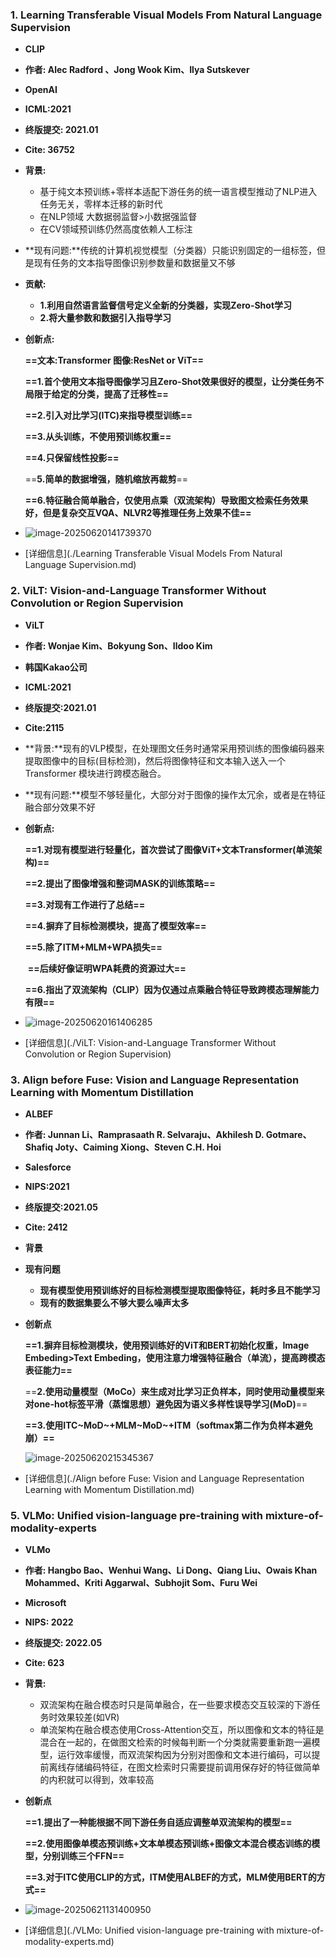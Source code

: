 ### 1. Learning Transferable Visual Models From Natural Language Supervision

- **CLIP**

- **作者: Alec Radford 、Jong Wook Kim、Ilya Sutskever**

- **OpenAI**

- **ICML:2021**

- **终版提交: 2021.01**

- **Cite: 36752**

- **背景:**
  - 基于纯文本预训练+零样本适配下游任务的统一语言模型推动了NLP进入任务无关，零样本迁移的新时代
  - 在NLP领域 大数据弱监督>小数据强监督
  - 在CV领域预训练仍然高度依赖人工标注

- **现有问题:**传统的计算机视觉模型（分类器）只能识别固定的一组标签，但是现有任务的文本指导图像识别参数量和数据量又不够

- **贡献:**

  - **1.利用自然语言监督信号定义全新的分类器，实现Zero-Shot学习**
  - **2.将大量参数和数据引入指导学习**

- **创新点:**

  **==文本:Transformer 图像:ResNet or ViT==**

  **==1.首个使用文本指导图像学习且Zero-Shot效果很好的模型，让分类任务不局限于给定的分类，提高了迁移性==**

  **==2.引入对比学习(ITC)来指导模型训练==**

  **==3.从头训练，不使用预训练权重==**

  **==4.只保留线性投影==**

  ==**5.简单的数据增强，随机缩放再裁剪**==

  **==6.特征融合简单融合，仅使用点乘（双流架构）导致图文检索任务效果好，但是复杂交互VQA、NLVR2等推理任务上效果不佳==**

- ![image-20250620141739370](./assets/pics/review/image-20250620141739370.png)

- [详细信息](./Learning Transferable Visual Models From Natural Language Supervision.md)

### 2. ViLT: Vision-and-Language Transformer  Without Convolution or Region Supervision

- **ViLT**

- **作者: Wonjae Kim、Bokyung Son、Ildoo Kim**

- **韩国Kakao公司**

- **ICML:2021**

- **终版提交:2021.01**

- **Cite:2115**

- **背景:**现有的VLP模型，在处理图文任务时通常采用预训练的图像编码器来提取图像中的目标(目标检测)，然后将图像特征和文本输入送入一个 Transformer 模块进行跨模态融合。

- **现有问题:**模型不够轻量化，大部分对于图像的操作太冗余，或者是在特征融合部分效果不好

- **创新点:**

  **==1.对现有模型进行轻量化，首次尝试了图像ViT+文本Transformer(单流架构)==**

  **==2.提出了图像增强和整词MASK的训练策略==**

  **==3.对现有工作进行了总结==**

  **==4.摒弃了目标检测模块，提高了模型效率==**

  **==5.除了ITM+MLM+WPA损失==**

  ​	**==后续好像证明WPA耗费的资源过大==**

  **==6.指出了双流架构（CLIP）因为仅通过点乘融合特征导致跨模态理解能力有限==**

- ![image-20250620161406285](./assets/pics/review/image-20250620161406285.png)

- [详细信息](./ViLT: Vision-and-Language Transformer  Without Convolution or Region Supervision)


### 3. Align before Fuse: Vision and Language Representation Learning with Momentum Distillation

- **ALBEF**

- **作者: Junnan Li、Ramprasaath R. Selvaraju、Akhilesh D. Gotmare、Shafiq Joty、Caiming Xiong、Steven C.H. Hoi**

- **Salesforce**

- **NIPS:2021**

- **终版提交:2021.05**

- **Cite: 2412**

- **背景**

- **现有问题**

  - **现有模型使用预训练好的目标检测模型提取图像特征，耗时多且不能学习**
  - **现有的数据集要么不够大要么噪声太多**

- **创新点**

  **==1.摒弃目标检测模块，使用预训练好的ViT和BERT初始化权重，Image Embeding>Text Embeding，使用注意力增强特征融合（单流），提高跨模态表征能力==**

  ==**2.使用动量模型（MoCo）来生成对比学习正负样本，同时使用动量模型来对one-hot标签平滑（蒸馏思想）避免因为语义多样性误导学习(MoD)**==

  **==3.使用ITC~MoD~+MLM~MoD~+ITM（softmax第二作为负样本避免崩）==**

  ![image-20250620215345367](./assets/pics/review/image-20250620215345367.png)

- [详细信息](./Align before Fuse: Vision and Language Representation Learning with Momentum Distillation.md)

### 5. VLMo: Unified vision-language pre-training with mixture-of-modality-experts

- **VLMo**

- **作者: Hangbo Bao、Wenhui Wang、Li Dong、Qiang Liu、Owais Khan Mohammed、Kriti Aggarwal、Subhojit Som、Furu Wei**

- **Microsoft**

- **NIPS: 2022**

- **终版提交: 2022.05**

- **Cite: 623**

- **背景:** 

  - 双流架构在融合模态时只是简单融合，在一些要求模态交互较深的下游任务时效果较差(如VR)
  - 单流架构在融合模态使用Cross-Attention交互，所以图像和文本的特征是混合在一起的，在做图文检索的时候每判断一个分类就需要重新跑一遍模型，运行效率缓慢，而双流架构因为分别对图像和文本进行编码，可以提前离线存储编码特征，在图文检索时只需要提前调用保存好的特征做简单的内积就可以得到，效率较高

- **创新点**

  **==1.提出了一种能根据不同下游任务自适应调整单双流架构的模型==**

  **==2.使用图像单模态预训练+文本单模态预训练+图像文本混合模态训练的模型，分别训练三个FFN==**

  **==3.对于ITC使用CLIP的方式，ITM使用ALBEF的方式，MLM使用BERT的方式==**

- ![image-20250621131400950](./assets/pics/review/image-20250621131400950.png)

- [详细信息](./VLMo: Unified vision-language pre-training with mixture-of-modality-experts.md)
